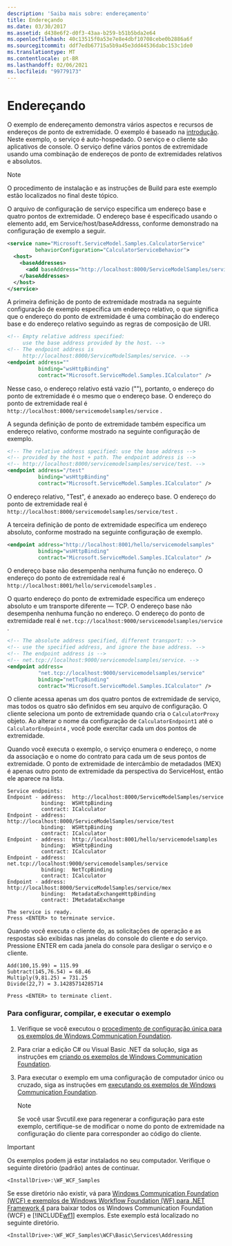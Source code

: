 ```yaml
---
description: 'Saiba mais sobre: endereçamento'
title: Endereçando
ms.date: 03/30/2017
ms.assetid: d438e6f2-d0f3-43aa-b259-b51b5bda2e64
ms.openlocfilehash: 40c13515f0a53e7e8e4dbf10708cebe0b2886a6f
ms.sourcegitcommit: ddf7edb67715a5b9a45e3dd44536dabc153c1de0
ms.translationtype: MT
ms.contentlocale: pt-BR
ms.lasthandoff: 02/06/2021
ms.locfileid: "99779173"
---
```

# <a name="addressing"></a>Endereçando

O exemplo de endereçamento demonstra vários aspectos e recursos de endereços de ponto de extremidade. O exemplo é baseado na [introdução](getting-started-sample.md). Neste exemplo, o serviço é auto-hospedado. O serviço e o cliente são aplicativos de console. O serviço define vários pontos de extremidade usando uma combinação de endereços de ponto de extremidades relativos e absolutos.  
  
> [!NOTE]
> O procedimento de instalação e as instruções de Build para este exemplo estão localizados no final deste tópico.  
  
 O arquivo de configuração de serviço especifica um endereço base e quatro pontos de extremidade. O endereço base é especificado usando o elemento add, em Service/host/baseAddresss, conforme demonstrado na configuração de exemplo a seguir.  
  
```xml  
<service name="Microsoft.ServiceModel.Samples.CalculatorService"  
         behaviorConfiguration="CalculatorServiceBehavior">  
  <host>  
    <baseAddresses>  
      <add baseAddress="http://localhost:8000/ServiceModelSamples/service" />  
    </baseAddresses>  
  </host>  
</service>  
```  
  
 A primeira definição de ponto de extremidade mostrada na seguinte configuração de exemplo especifica um endereço relativo, o que significa que o endereço do ponto de extremidade é uma combinação do endereço base e do endereço relativo seguindo as regras de composição de URI.  
  
```xml
<!-- Empty relative address specified:   
     use the base address provided by the host. -->  
<!-- The endpoint address is  
     http://localhost:8000/ServiceModelSamples/service. -->  
<endpoint address=""  
          binding="wsHttpBinding"  
          contract="Microsoft.ServiceModel.Samples.ICalculator" />  
```  
  
 Nesse caso, o endereço relativo está vazio (""), portanto, o endereço do ponto de extremidade é o mesmo que o endereço base. O endereço do ponto de extremidade real é `http://localhost:8000/servicemodelsamples/service` .
  
 A segunda definição de ponto de extremidade também especifica um endereço relativo, conforme mostrado na seguinte configuração de exemplo.  
  
```xml  
<!-- The relative address specified: use the base address -->  
<!-- provided by the host + path. The endpoint address is -->  
<!-- http://localhost:8000/servicemodelsamples/service/test. -->  
<endpoint address="/test"  
          binding="wsHttpBinding"  
          contract="Microsoft.ServiceModel.Samples.ICalculator" />  
```  
  
 O endereço relativo, "Test", é anexado ao endereço base. O endereço do ponto de extremidade real é `http://localhost:8000/servicemodelsamples/service/test` .
  
 A terceira definição de ponto de extremidade especifica um endereço absoluto, conforme mostrado na seguinte configuração de exemplo.  
  
```xml  
<endpoint address="http://localhost:8001/hello/servicemodelsamples"  
          binding="wsHttpBinding"  
          contract="Microsoft.ServiceModel.Samples.ICalculator" />  
```  
  
 O endereço base não desempenha nenhuma função no endereço. O endereço do ponto de extremidade real é `http://localhost:8001/hello/servicemodelsamples` .
  
 O quarto endereço do ponto de extremidade especifica um endereço absoluto e um transporte diferente — TCP. O endereço base não desempenha nenhuma função no endereço. O endereço do ponto de extremidade real é `net.tcp://localhost:9000/servicemodelsamples/service` .
  
```xml  
<!-- The absolute address specified, different transport: -->  
<!-- use the specified address, and ignore the base address. -->  
<!-- The endpoint address is -->  
<!-- net.tcp://localhost:9000/servicemodelsamples/service. -->  
<endpoint address=  
          "net.tcp://localhost:9000/servicemodelsamples/service"  
          binding="netTcpBinding"  
          contract="Microsoft.ServiceModel.Samples.ICalculator" />  
```  
  
 O cliente acessa apenas um dos quatro pontos de extremidade de serviço, mas todos os quatro são definidos em seu arquivo de configuração. O cliente seleciona um ponto de extremidade quando cria o `CalculatorProxy` objeto. Ao alterar o nome da configuração de `CalculatorEndpoint1` até o `CalculatorEndpoint4` , você pode exercitar cada um dos pontos de extremidade.  
  
 Quando você executa o exemplo, o serviço enumera o endereço, o nome da associação e o nome do contrato para cada um de seus pontos de extremidade. O ponto de extremidade de intercâmbio de metadados (MEX) é apenas outro ponto de extremidade da perspectiva do ServiceHost, então ele aparece na lista.  
  
```console  
Service endpoints:  
Endpoint - address:  http://localhost:8000/ServiceModelSamples/service  
           binding:  WSHttpBinding  
           contract: ICalculator  
Endpoint - address:  http://localhost:8000/ServiceModelSamples/service/test  
           binding:  WSHttpBinding  
           contract: ICalculator  
Endpoint - address:  http://localhost:8001/hello/servicemodelsamples  
           binding:  WSHttpBinding  
           contract: ICalculator  
Endpoint - address:  net.tcp://localhost:9000/servicemodelsamples/service  
           binding:  NetTcpBinding  
           contract: ICalculator  
Endpoint - address:  http://localhost:8000/ServiceModelSamples/service/mex  
           binding:  MetadataExchangeHttpBinding  
           contract: IMetadataExchange  
  
The service is ready.  
Press <ENTER> to terminate service.  
```  
  
 Quando você executa o cliente do, as solicitações de operação e as respostas são exibidas nas janelas do console do cliente e do serviço. Pressione ENTER em cada janela do console para desligar o serviço e o cliente.  
  
```console  
Add(100,15.99) = 115.99  
Subtract(145,76.54) = 68.46  
Multiply(9,81.25) = 731.25  
Divide(22,7) = 3.14285714285714  
  
Press <ENTER> to terminate client.  
```  
  
### <a name="to-set-up-build-and-run-the-sample"></a>Para configurar, compilar, e executar o exemplo  
  
1. Verifique se você executou o [procedimento de configuração única para os exemplos de Windows Communication Foundation](one-time-setup-procedure-for-the-wcf-samples.md).  
  
2. Para criar a edição C# ou Visual Basic .NET da solução, siga as instruções em [criando os exemplos de Windows Communication Foundation](building-the-samples.md).  
  
3. Para executar o exemplo em uma configuração de computador único ou cruzado, siga as instruções em [executando os exemplos de Windows Communication Foundation](running-the-samples.md).  
  
    > [!NOTE]
    > Se você usar Svcutil.exe para regenerar a configuração para este exemplo, certifique-se de modificar o nome do ponto de extremidade na configuração do cliente para corresponder ao código do cliente.  
  
> [!IMPORTANT]
> Os exemplos podem já estar instalados no seu computador. Verifique o seguinte diretório (padrão) antes de continuar.  
>
> `<InstallDrive>:\WF_WCF_Samples`  
>
> Se esse diretório não existir, vá para [Windows Communication Foundation (WCF) e exemplos de Windows Workflow Foundation (WF) para .NET Framework 4](https://www.microsoft.com/download/details.aspx?id=21459) para baixar todos os Windows Communication Foundation (WCF) e [!INCLUDE[wf1](../../../../includes/wf1-md.md)] exemplos. Este exemplo está localizado no seguinte diretório.  
>
> `<InstallDrive>:\WF_WCF_Samples\WCF\Basic\Services\Addressing`  
